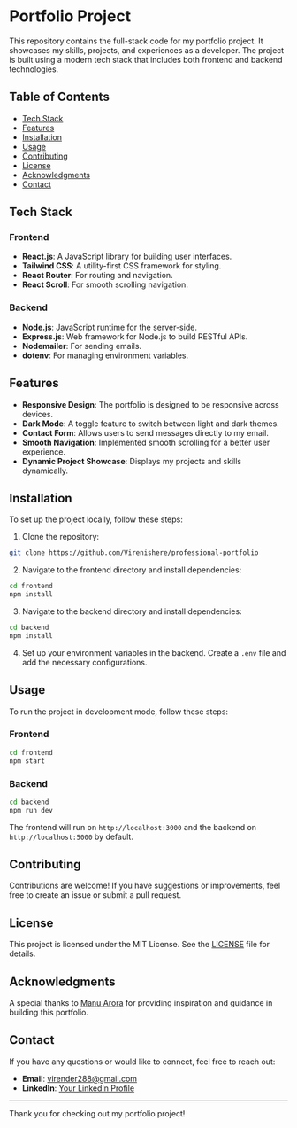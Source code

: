 # Portfolio Project

This repository contains the full-stack code for my portfolio project. It showcases my skills, projects, and experiences as a developer. The project is built using a modern tech stack that includes both frontend and backend technologies.

## Table of Contents

- [Tech Stack](#tech-stack)
- [Features](#features)
- [Installation](#installation)
- [Usage](#usage)
- [Contributing](#contributing)
- [License](#license)
- [Acknowledgments](#acknowledgments)
- [Contact](#contact)

## Tech Stack

### Frontend
- **React.js**: A JavaScript library for building user interfaces.
- **Tailwind CSS**: A utility-first CSS framework for styling.
- **React Router**: For routing and navigation.
- **React Scroll**: For smooth scrolling navigation.

### Backend
- **Node.js**: JavaScript runtime for the server-side.
- **Express.js**: Web framework for Node.js to build RESTful APIs.
- **Nodemailer**: For sending emails.
- **dotenv**: For managing environment variables.

## Features

- **Responsive Design**: The portfolio is designed to be responsive across devices.
- **Dark Mode**: A toggle feature to switch between light and dark themes.
- **Contact Form**: Allows users to send messages directly to my email.
- **Smooth Navigation**: Implemented smooth scrolling for a better user experience.
- **Dynamic Project Showcase**: Displays my projects and skills dynamically.

## Installation

To set up the project locally, follow these steps:

1. Clone the repository:

```bash
git clone https://github.com/Virenishere/professional-portfolio
```

2. Navigate to the frontend directory and install dependencies:

```bash
cd frontend
npm install
```

3. Navigate to the backend directory and install dependencies:

```bash
cd backend
npm install
```

4. Set up your environment variables in the backend. Create a `.env` file and add the necessary configurations.

## Usage

To run the project in development mode, follow these steps:

### Frontend

```bash
cd frontend
npm start
```

### Backend

```bash
cd backend
npm run dev
```

The frontend will run on `http://localhost:3000` and the backend on `http://localhost:5000` by default.

## Contributing

Contributions are welcome! If you have suggestions or improvements, feel free to create an issue or submit a pull request.

## License

This project is licensed under the MIT License. See the [LICENSE](LICENSE) file for details.

## Acknowledgments

A special thanks to [Manu Arora](https://github.com/manuarora700) for providing inspiration and guidance in building this portfolio.

## Contact

If you have any questions or would like to connect, feel free to reach out:

- **Email**: virender288@gmail.com
- **LinkedIn**: [Your LinkedIn Profile](https://www.linkedin.com/in/virenderprasad/)

---

Thank you for checking out my portfolio project!
